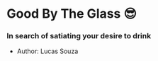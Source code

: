 # Good By The Glass :sunglasses:

### In search of satiating your desire to drink 

 - Author: Lucas Souza
